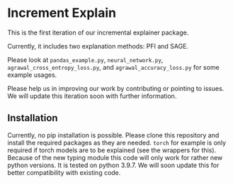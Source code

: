 # Increment Explain

This is the first iteration of our incremental explainer package.

Currently, it includes two explanation methods: PFI and SAGE.

Please look at `pandas_example.py`, `neural_network.py`, `agrawal_cross_entropy_loss.py`, and `agrawal_accuracy_loss.py`
for some example usages.

Please help us in improving our work by contributing or pointing to issues. We will update this iteration soon with further information.

## Installation
Currently, no pip installation is possible. Please clone this repository and install the required packages as they are needed. 
`torch` for example is only required if torch models are to be explained (see the wrappers for this). Because of the new typing module this code will only work for rather new python versions. It is tested on python 3.9.7.
We will soon update this for better compatibility with existing code.